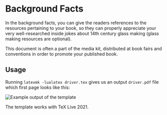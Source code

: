 # Background Facts

In the background facts, you can give the readers references to the resources pertaining to your book, so they can properly appreciate your very well-researched inside jokes about 14th century glass making (glass making resources are optional).

This document is often a part of the media kit, distributed at book fairs and conventions in order to promote your published book.

## Usage

Running `latexmk -lualatex driver.tex` gives us an output `driver.pdf` file which first page looks like this:

![Example output of the template](https://github.com/xvrabcov/md-templates/releases/download/latest/background_facts-output.png)

The template works with TeX Live 2021.

